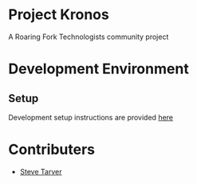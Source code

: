 # Project Kronos

A Roaring Fork Technologists community project

# Development Environment
## Setup

Development setup instructions are provided [here](https://github.com/RoaringForkTech/project-kronos/wiki)

# Contributers

* [Steve Tarver](https://github.com/stevetarver)
